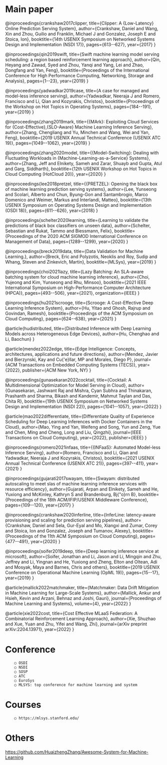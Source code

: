 # Main paper

@inproceedings{crankshaw2017clipper,
  title={Clipper: A $\{$Low-Latency$\}$ Online Prediction Serving System},
  author={Crankshaw, Daniel and Wang, Xin and Zhou, Guilio and Franklin, Michael J and Gonzalez, Joseph E and Stoica, Ion},
  booktitle={14th USENIX Symposium on Networked Systems Design and Implementation (NSDI 17)},
  pages={613--627},
  year={2017}
}

@inproceedings{qin2019swift,
  title={Swift machine learning model serving scheduling: a region based reinforcement learning approach},
  author={Qin, Heyang and Zawad, Syed and Zhou, Yanqi and Yang, Lei and Zhao, Dongfang and Yan, Feng},
  booktitle={Proceedings of the International Conference for High Performance Computing, Networking, Storage and Analysis},
  pages={1--23},
  year={2019}
}

@inproceedings{yadwadkar2019case,
  title={A case for managed and model-less inference serving},
  author={Yadwadkar, Neeraja J and Romero, Francisco and Li, Qian and Kozyrakis, Christos},
  booktitle={Proceedings of the Workshop on Hot Topics in Operating Systems},
  pages={184--191},
  year={2019}
}

@inproceedings{zhang2019mark,
  title={$\{$MArk$\}$: Exploiting Cloud Services for $\{$Cost-Effective$\}$,$\{$SLO-Aware$\}$ Machine Learning Inference Serving},
  author={Zhang, Chengliang and Yu, Minchen and Wang, Wei and Yan, Feng},
  booktitle={2019 USENIX Annual Technical Conference (USENIX ATC 19)},
  pages={1049--1062},
  year={2019}
}

@inproceedings{zhang2020model,
  title={$\{$Model-Switching$\}$: Dealing with Fluctuating Workloads in $\{$Machine-Learning-as-a-Service$\}$ Systems},
  author={Zhang, Jeff and Elnikety, Sameh and Zarar, Shuayb and Gupta, Atul and Garg, Siddharth},
  booktitle={12th USENIX Workshop on Hot Topics in Cloud Computing (HotCloud 20)},
  year={2020}
}

@inproceedings{lee2018pretzel,
  title={$\{$PRETZEL$\}$: Opening the black box of machine learning prediction serving systems},
  author={Lee, Yunseong and Scolari, Alberto and Chun, Byung-Gon and Santambrogio, Marco Domenico and Weimer, Markus and Interlandi, Matteo},
  booktitle={13th USENIX Symposium on Operating Systems Design and Implementation (OSDI 18)},
  pages={611--626},
  year={2018}
}

@inproceedings{schelter2020learning,
  title={Learning to validate the predictions of black box classifiers on unseen data},
  author={Schelter, Sebastian and Rukat, Tammo and Biessmann, Felix},
  booktitle={Proceedings of the 2020 ACM SIGMOD International Conference on Management of Data},
  pages={1289--1299},
  year={2020}
}

@inproceedings{breck2019data,
  title={Data Validation for Machine Learning.},
  author={Breck, Eric and Polyzotis, Neoklis and Roy, Sudip and Whang, Steven and Zinkevich, Martin},
  booktitle={MLSys},
  year={2019}
}

@inproceedings{choi2021lazy,
  title={Lazy Batching: An SLA-aware batching system for cloud machine learning inference},
  author={Choi, Yujeong and Kim, Yunseong and Rhu, Minsoo},
  booktitle={2021 IEEE International Symposium on High-Performance Computer Architecture (HPCA)},
  pages={493--506},
  year={2021},
  organization={IEEE}
}

@inproceedings{hu2021scrooge,
  title={Scrooge: A Cost-Effective Deep Learning Inference System},
  author={Hu, Yitao and Ghosh, Rajrup and Govindan, Ramesh},
  booktitle={Proceedings of the ACM Symposium on Cloud Computing},
  pages={624--638},
  year={2021}
}

@article{hudistributed,
  title={Distributed Inference with Deep Learning Models across Heterogeneous Edge Devices},
  author={Hu, Chenghao and Li, Baochun}
}

@article{mendez2022edge,
  title={Edge Intelligence: Concepts, architectures, applications and future directions},
  author={Mendez, Javier and Bierzynski, Kay and Cu{\'e}llar, MP and Morales, Diego P},
  journal={ACM Transactions on Embedded Computing Systems (TECS)},
  year={2022},
  publisher={ACM New York, NY}
}

@inproceedings{gunasekaran2022cocktail,
  title={Cocktail: A Multidimensional Optimization for Model Serving in Cloud},
  author={Gunasekaran, Jashwant Raj and Mishra, Cyan Subhra and Thinakaran, Prashanth and Sharma, Bikash and Kandemir, Mahmut Taylan and Das, Chita R},
  booktitle={19th USENIX Symposium on Networked Systems Design and Implementation (NSDI 22)},
  pages={1041--1057},
  year={2022}
}

@article{mao2022differentiate,
  title={Differentiate Quality of Experience Scheduling for Deep Learning Inferences with Docker Containers in the Cloud},
  author={Mao, Ying and Yan, Weifeng and Song, Yun and Zeng, Yue and Chen, Ming and Cheng, Long and Liu, Qingzhi},
  journal={IEEE Transactions on Cloud Computing},
  year={2022},
  publisher={IEEE}
}

@inproceedings{romero2021infaas,
  title={$\{$INFaaS$\}$: Automated Model-less Inference Serving},
  author={Romero, Francisco and Li, Qian and Yadwadkar, Neeraja J and Kozyrakis, Christos},
  booktitle={2021 USENIX Annual Technical Conference (USENIX ATC 21)},
  pages={397--411},
  year={2021}
}

@inproceedings{gujarati2017swayam,
  title={Swayam: distributed autoscaling to meet slas of machine learning inference services with resource efficiency},
  author={Gujarati, Arpan and Elnikety, Sameh and He, Yuxiong and McKinley, Kathryn S and Brandenburg, Bj{\"o}rn B},
  booktitle={Proceedings of the 18th ACM/IFIP/USENIX Middleware Conference},
  pages={109--120},
  year={2017}
}

@inproceedings{crankshaw2020inferline,
  title={InferLine: latency-aware provisioning and scaling for prediction serving pipelines},
  author={Crankshaw, Daniel and Sela, Gur-Eyal and Mo, Xiangxi and Zumar, Corey and Stoica, Ion and Gonzalez, Joseph and Tumanov, Alexey},
  booktitle={Proceedings of the 11th ACM Symposium on Cloud Computing},
  pages={477--491},
  year={2020}
}

@inproceedings{soifer2019deep,
  title={Deep learning inference service at microsoft},
  author={Soifer, Jonathan and Li, Jason and Li, Mingqin and Zhu, Jeffrey and Li, Yingnan and He, Yuxiong and Zheng, Elton and Oltean, Adi and Mosyak, Maya and Barnes, Chris and others},
  booktitle={2019 USENIX Conference on Operational Machine Learning (OpML 19)},
  pages={15--17},
  year={2019}
}

@article{mallick2022matchmaker,
  title={Matchmaker: Data Drift Mitigation in Machine Learning for Large-Scale Systems},
  author={Mallick, Ankur and Hsieh, Kevin and Arzani, Behnaz and Joshi, Gauri},
  journal={Proceedings of Machine Learning and Systems},
  volume={4},
  year={2022}
}

@article{xie2022cost,
  title={Cost Effective MLaaS Federation: A Combinatorial Reinforcement Learning Approach},
  author={Xie, Shuzhao and Xue, Yuan and Zhu, Yifei and Wang, Zhi},
  journal={arXiv preprint arXiv:2204.13971},
  year={2022}
}
# Conference
		○ OSDI
		○ NSDI
		○ SOSP
		○ ATC
		○ EuroSys
		○ MLSYS: top conference for machine learning and system
# Courses
		○ https://mlsys.stanford.edu/
# Others
  https://github.com/HuaizhengZhang/Awesome-System-for-Machine-Learning
